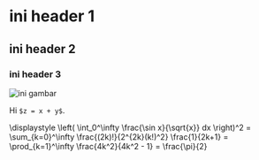# ini header 1 #
## ini header 2 ##
### ini header 3 ###

![ini gambar](https://miller-images.s3.amazonaws.com/product-images/1000-1000/Enable-Access-RampCentre-Ultralight-Combi-channel-ramp.jpg)

Hi `$z = x + y$`.

\displaystyle  \left( \int_0^\infty \frac{\sin x}{\sqrt{x}} dx \right)^2 =   \sum_{k=0}^\infty \frac{(2k)!}{2^{2k}(k!)^2} \frac{1}{2k+1} =   \prod_{k=1}^\infty \frac{4k^2}{4k^2 - 1} = \frac{\pi}{2} 

